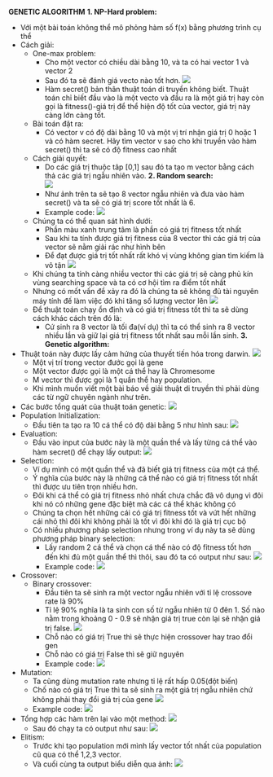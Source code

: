 **GENETIC ALGORITHM**
**1. NP-Hard problem:**
   * Với một bài toán không thể mô phỏng hàm số f(x) bằng phương trình cụ thể
   * Cách giải:
        * One-max problem:
            * Cho một vector có chiều dài bằng 10, và ta có hai vector 1 và vector 2
            * Sau đó ta sẽ đánh giá vecto nào tốt hơn.
        ![](https://i.imgur.com/66JNQZE.png)
            * Hàm secret() bản thân thuật toán di truyền không biết. Thuật toán chỉ biết đầu vào là một vecto và đầu ra là một giá trị hay còn gọi là fitness()-giá trị để thể hiện độ tốt của vector, giá trị này càng lớn càng tốt.
        * Bài toán đặt ra:
            * Có vector v có độ dài bằng 10 và một vị trí nhận giá trị 0 hoặc 1 và có hàm secret. Hãy tìm vector v sao cho khi truyền vào hàm secret() thì ta sẽ có độ fitness cao nhất
        * Cách giải quyết:
            * Do các giá trị thuộc tâp [0,1] sau đó ta tạo m vector  bằng cách thả các giá trị ngẫu nhiên vào.
**2. Random search:**            
            ![](https://i.imgur.com/OoJ6bQy.png)
            * Như ảnh trên ta sẽ tạo 8 vector ngẫu nhiên và đưa vào hàm secret() và ta sẽ có giá trị score tốt nhất là 6.
            * Example code:
            ![](https://i.imgur.com/jDyXl4J.png)
        * Chúng ta có thể quan sát hình dưới:
            * Phần màu xanh trung tâm là phần có giá trị fitness tốt nhất
            * Sau khi ta tính được giá trị fitness của 8 vector thì các giá trị của vector sẽ nằm giải rác như hình bên 
            * Để đạt được giá trị tốt nhất rất khó vị vùng không gian tìm kiếm là vô tận
         ![](https://i.imgur.com/cANaegR.png)
        * Khi chúng ta tính càng nhiều vector thì các giá trị sẽ càng phủ kín vùng searching space và ta có cơ hội tìm ra điểm tốt nhất
        * Nhưng có mốt vấn đề xảy ra đó là chúng ta sẽ không đủ tài nguyên máy tính đế làm việc đó khi tăng số lượng vector lên
        ![](https://i.imgur.com/HuNEX7p.png)
        * Để thuật toán chạy ổn định và có giá trị fitness tốt thì ta sẽ dùng cách khác cách trên đó là:
            * Cứ sinh ra 8 vector là tối đa(ví dụ) thì ta có thể sinh ra 8 vector nhiều lần và giữ lại giá trị fitness tốt nhất sau mỗi lần sinh.
**3. Genetic algorithm:**
* Thuật toán này được lấy cảm hứng của thuyết tiến hóa trong darwin.
    ![](https://i.imgur.com/e61f1rd.png)
    * Một vị trí trong vector đước gọi là gene
    * Một vector được gọi là một cá thể hay là Chromesome
    * M vector thì được gọi là 1 quần thể hay population.
    * Khi mình muốn viết một bài báo về giải thuật di truyền thì phải dùng các từ ngữ chuyên ngành như trên.
* Các bước tổng quát của thuật toán genetic:
    ![](https://i.imgur.com/vlOLV2A.png)
* Population Initialization: 
    * Đầu tiên ta tạo ra 10 cá thể có độ dài bằng 5 như hình sau:
    ![](https://i.imgur.com/S2L2Dqo.png)
* Evaluation:
    * Đầu vào input của bước này là một quần thể và lấy từng cá thể vào hàm secret() để chạy lấy output:
    ![](https://i.imgur.com/v1Cq6sb.png)
* Selection:
    * Ví dụ mình có một quần thể và đã biết giá trị fitness của một cá thể.
    * Ý nghĩa của bước này là những cá thể nào có giá trị fitness tốt nhất thì được ưu tiên trọn nhiều hơn.
    * Đôi khi cá thể có giá trị fitness nhỏ nhất chưa chắc đã vô dụng vì đôi khi nó có những gene đặc biệt mà các cá thể khác không có
    * Chúng ta chọn hết những cái có giá trị fitness tốt và vứt hết những cái nhỏ thì đôi khi không phải là tốt vì đôi khi đó là giá trị cục bộ
    * Có nhiều phương pháp selection nhưng trong ví dụ này ta sẽ dùng phương pháp binary selection:
        * Lấy random 2 cá thể và chọn cá thể nào có độ fitness tốt hơn đến khi đủ một quần thể thì thôi, sau đó ta có output như sau:
        ![](https://i.imgur.com/N4zRbcU.png)
        * Example code:
        ![](https://i.imgur.com/Os5N754.png)
* Crossover:
    * Binary crossover:
        * Đầu tiên ta sẽ sinh ra một vector ngẫu nhiên với tỉ lệ crossove rate là 90%
        * Tỉ lệ 90% nghĩa là ta sinh con số từ ngẫu nhiên từ 0 đên 1. Số nào nằm trong khoảng 0 - 0.9 sẽ nhận giá trị true còn lại sẽ nhận giá trị false.
        ![](https://i.imgur.com/QzQCqDW.png)
        * Chỗ nào có giá trị True thì sẽ thực hiện crossover hay trao đổi gen
        * Chỗ nào có giá trị False thì sẽ giữ nguyên
        * Example code:
        ![](https://i.imgur.com/LqZYY9i.png)
* Mutation:
    * Ta cũng dùng mutation rate nhưng tỉ lệ rất hấp 0.05(đột biến)
    * Chố nào có giá trị True thì ta sẽ sinh ra một giá trị ngẫu nhiên chứ không phải thay đổi giá trị của gene
    ![](https://i.imgur.com/lCDY84b.png)
    * Example code:
    ![](https://i.imgur.com/GY5IAkQ.png)
* Tổng hợp các hàm trên lại vào một method:
    ![](https://i.imgur.com/LGjDRe1.png)
    * Sau đó chạy ta có output như sau:
    ![](https://i.imgur.com/FSOLlpf.png)
* Elitism:
    * Trước khi tạo population mới mình lấy vector tốt nhất của population cũ qua có thể 1,2,3 vector.
    * Và cuối cùng ta output biểu diễn qua ảnh:
    ![](https://i.imgur.com/aUUYC2p.png)
